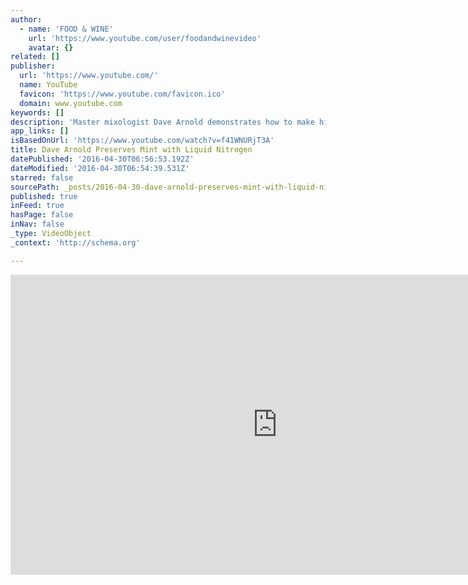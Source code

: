 ```yaml
---
author:
  - name: 'FOOD & WINE'
    url: 'https://www.youtube.com/user/foodandwinevideo'
    avatar: {}
related: []
publisher:
  url: 'https://www.youtube.com/'
  name: YouTube
  favicon: 'https://www.youtube.com/favicon.ico'
  domain: www.youtube.com
keywords: []
description: 'Master mixologist Dave Arnold demonstrates how to make his minty Carvone cocktail using liquid nitrogen, as well as a simpler technique for home cooks. Want to see more videos like this one? Visit www.foodandwine.com/video. Twitter: https://twitter.com/foodandwine Facebook: https://www.facebook.com/foodandwine G+: https://plus.google.com/+foodandwine Instagram: http://instagram.com/foodandwine'
app_links: []
isBasedOnUrl: 'https://www.youtube.com/watch?v=f41WNURjT3A'
title: Dave Arnold Preserves Mint with Liquid Nitrogen
datePublished: '2016-04-30T06:56:53.192Z'
dateModified: '2016-04-30T06:54:39.531Z'
starred: false
sourcePath: _posts/2016-04-30-dave-arnold-preserves-mint-with-liquid-nitrogen.md
published: true
inFeed: true
hasPage: false
inNav: false
_type: VideoObject
_context: 'http://schema.org'

---
```

<iframe src="https://cdn.embedly.com/widgets/media.html?src=https%3A%2F%2Fwww.youtube.com%2Fembed%2Ff41WNURjT3A%3Ffeature%3Doembed&amp;url=https%3A%2F%2Fwww.youtube.com%2Fwatch%3Fv%3Df41WNURjT3A&amp;image=https%3A%2F%2Fi.ytimg.com%2Fvi%2Ff41WNURjT3A%2Fhqdefault.jpg&amp;key=b7d04c9b404c499eba89ee7072e1c4f7&amp;type=text%2Fhtml&amp;schema=youtube" width="854" height="480" scrolling="no" frameborder="0" allowfullscreen="" style=""></iframe>